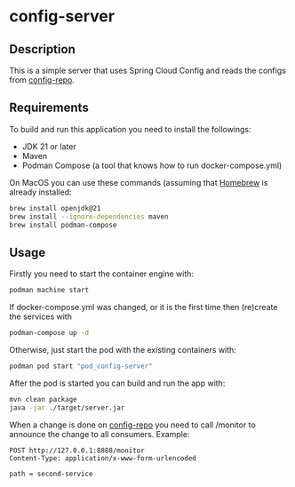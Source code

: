 # config-server

## Description

This is a simple server that uses Spring Cloud Config and reads the configs from [config-repo](https://github.com/octavian-h/config-repo).

## Requirements

To build and run this application you need to install the followings:

- JDK 21 or later
- Maven
- Podman Compose (a tool that knows how to run docker-compose.yml)

On MacOS you can use these commands (assuming that [Homebrew](https://brew.sh/) is already installed:

```bash
brew install openjdk@21
brew install --ignore-dependencies maven
brew install podman-compose
```

## Usage

Firstly you need to start the container engine with:

```bash
podman machine start
```

If docker-compose.yml was changed, or it is the first time then (re)create the services with

```bash
podman-compose up -d
```

Otherwise, just start the pod with the existing containers with:

```bash
podman pod start "pod_config-server"
```

After the pod is started you can build and run the app with:

```bash
mvn clean package
java -jar ./target/server.jar
```

When a change is done on [config-repo](https://github.com/octavian-h/config-repo) you need to call /monitor to announce the change to all consumers.
Example:

```http request
POST http://127.0.0.1:8888/monitor
Content-Type: application/x-www-form-urlencoded

path = second-service
```